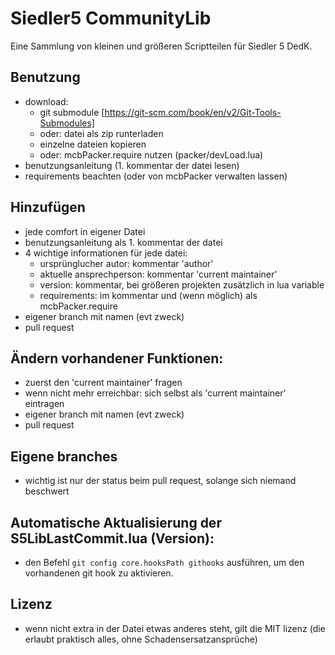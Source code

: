 
# Siedler5 CommunityLib

Eine Sammlung von kleinen und größeren Scriptteilen für Siedler 5 DedK.

## Benutzung
- download:
	- git submodule [https://git-scm.com/book/en/v2/Git-Tools-Submodules]
	- oder: datei als zip runterladen
	- einzelne dateien kopieren
	- oder: mcbPacker.require nutzen (packer/devLoad.lua)
- benutzungsanleitung (1. kommentar der datei lesen)
- requirements beachten (oder von mcbPacker verwalten lassen)

## Hinzufügen
- jede comfort in eigener Datei
- benutzungsanleitung als 1. kommentar der datei
- 4 wichtige informationen für jede datei:
	- ursprünglucher autor: kommentar 'author'
	- aktuelle ansprechperson: kommentar 'current maintainer'
	- version: kommentar, bei größeren projekten zusätzlich in lua variable
	- requirements: im kommentar und (wenn möglich) als mcbPacker.require
- eigener branch mit namen (evt zweck)
- pull request

## Ändern vorhandener Funktionen:
- zuerst den 'current maintainer' fragen
- wenn nicht mehr erreichbar: sich selbst als 'current maintainer' eintragen
- eigener branch mit namen (evt zweck)
- pull request

## Eigene branches
- wichtig ist nur der status beim pull request, solange sich niemand beschwert

## Automatische Aktualisierung der S5LibLastCommit.lua (Version):
- den Befehl `git config core.hooksPath githooks` ausführen, um den vorhandenen git hook zu aktivieren.

## Lizenz
- wenn nicht extra in der Datei etwas anderes steht, gilt die MIT lizenz (die erlaubt praktisch alles, ohne Schadensersatzansprüche)
